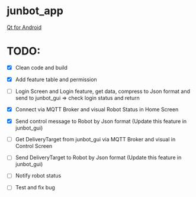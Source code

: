 # junbot_app

[Qt for Android](https://www.youtube.com/watch?v=w2RRgRGHsDA)

# TODO:

- [x] Clean code and build 
- [x] Add feature table and permission
- [ ] Login Screen and Login feature, get data, compress to Json format and send to junbot_gui => check login status and return
- [x] Connect via MQTT Broker and visual Robot Status in Home Screen
- [x] Send control message to Robot by Json format (Update this feature in junbot_gui)
- [ ] Get DeliveryTarget from junbot_gui via MQTT Broker and visual in Control Screen
- [ ] Send DeliveryTarget to Robot by Json format (Update this feature in junbot_gui)
- [ ] Notify robot status
- [ ] Test and fix bug

